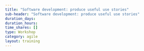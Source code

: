 ```yaml
---
title: "Software development: produce useful use stories"
sub-header: "Software development: produce useful use stories"
duration_days:
duration_hours:
time_shares: []
type: Workshop
category: agile
layout: training
---
```

